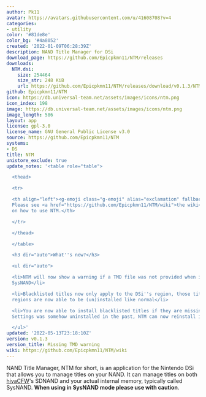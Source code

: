 ```yaml
---
author: Pk11
avatar: https://avatars.githubusercontent.com/u/41608708?v=4
categories:
- utility
color: '#81de8e'
color_bg: '#4a8052'
created: '2022-01-09T06:28:39Z'
description: NAND Title Manager for DSi
download_page: https://github.com/Epicpkmn11/NTM/releases
downloads:
  NTM.dsi:
    size: 254464
    size_str: 248 KiB
    url: https://github.com/Epicpkmn11/NTM/releases/download/v0.1.3/NTM.dsi
github: Epicpkmn11/NTM
icon: https://db.universal-team.net/assets/images/icons/ntm.png
icon_index: 198
image: https://db.universal-team.net/assets/images/icons/ntm.png
image_length: 586
layout: app
license: gpl-3.0
license_name: GNU General Public License v3.0
source: https://github.com/Epicpkmn11/NTM
systems:
- DS
title: NTM
unistore_exclude: true
update_notes: '<table role="table">

  <thead>

  <tr>

  <th align="left"><g-emoji class="g-emoji" alias="exclamation" fallback-src="https://github.githubassets.com/images/icons/emoji/unicode/2757.png">❗</g-emoji>
  Please see <a href="https://github.com/Epicpkmn11/NTM/wiki">the wiki</a> for information
  on how to use NTM.</th>

  </tr>

  </thead>

  </table>

  <h3 dir="auto">What''s new?</h3>

  <ul dir="auto">

  <li>NTM will now show a warning if a TMD file was not provided when installing to
  SysNAND</li>

  <li>Blacklisted titles now only apply to the DSi''s region, those titles from other
  regions are now able to be (un)installed like normal</li>

  <li>You are now able to install blacklisted titles if they are missing (ex. if System
  Settings was somehow uninstalled in the past, NTM can now reinstall it)</li>

  </ul>'
updated: '2022-05-13T23:18:10Z'
version: v0.1.3
version_title: Missing TMD warning
wiki: https://github.com/Epicpkmn11/NTM/wiki
---
```

NAND Title Manager, NTM for short, is an application for the Nintendo DSi that allows you to manage titles on your NAND. It can manage titles on both [hiyaCFW](https://wiki.ds-homebrew.com/hiyacfw/)'s SDNAND and your actual internal memory, typically called SysNAND. **When using in SysNAND mode please use with caution**.